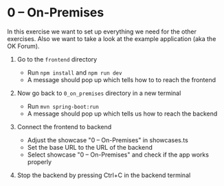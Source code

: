 # 0 – On-Premises

In this exercise we want to set up everything we need for the other exercises. Also we want to take a look at the example application (aka the OK Forum).

1. Go to the `frontend` directory

    - Run `npm install` and `npm run dev`
    - A message should pop up which tells how to to reach the frontend

2. Now go back to `0_on_premises` directory in a new terminal

    - Run `mvn spring-boot:run`
    - A message should pop up which tells us how to reach the backend

3. Connect the frontend to backend

    - Adjust the showcase "0 – On-Premises" in showcases.ts
    - Set the base URL to the URL of the backend
    - Select showcase "0 – On-Premises" and check if the app works properly

4. Stop the backend by pressing Ctrl+C in the backend terminal

